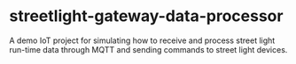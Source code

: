 # streetlight-gateway-data-processor
A demo IoT project for simulating how to receive and process street light run-time data through MQTT and sending commands to street light devices.
